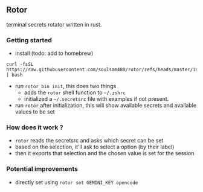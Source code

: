 ## Rotor

terminal secrets rotator written in rust.

### Getting started

- install (todo: add to homebrew)

```
curl -fsSL https://raw.githubusercontent.com/soulsam480/rotor/refs/heads/master/install | bash
```

- run `rotor_bin init`, this does two things
  - adds the `rotor` shell function to `~/.zshrc`
  - initialized a `~/.secretsrc` file with examples if not present.
- run `rotor` after initialization, this will show available secrets and
  available values to be set

### How does it work ?

- `rotor` reads the secretsrc and asks which secret can be set
- based on the selection, it'll ask to select a option (by their label)
- then it exports that selection and the chosen value is set for the session

### Potential improvements

- directly set using `rotor set GEMINI_KEY opencode`
